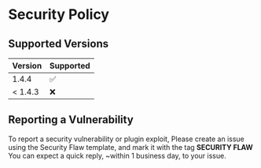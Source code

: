 # Security Policy

## Supported Versions

| Version | Supported          |
| ------- | ------------------ |
| 1.4.4  | :white_check_mark: |
| < 1.4.3   | :x:                |

## Reporting a Vulnerability

To report a security vulnerability or plugin exploit, Please create an issue using the Security Flaw template, and mark it with the tag **SECURITY FLAW**
You can expect a quick reply, ~within 1 business day, to your issue.
